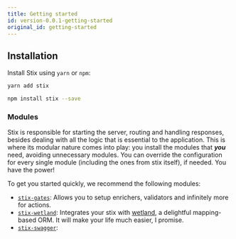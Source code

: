 ```yaml
---
title: Getting started
id: version-0.0.1-getting-started
original_id: getting-started
---
```


## Installation

Install Stix using `yarn` or `npm`:

```bash
yarn add stix
```
```bash
npm install stix --save
```

### Modules

Stix is responsible for starting the server, routing and handling responses, besides dealing with all the logic
that is essential to the application. This is where its modular nature comes into play: you install the modules that
_**you**_ need, avoiding unnecessary modules. You can override the configuration for every single module
(including the ones from stix itself), if needed. You have the power!

To get you started quickly, we recommend the following modules:

- [`stix-gates`](https://github.com/SpoonX/stix-gates): Allows you to setup enrichers, validators and infinitely more for actions.
- [`stix-wetland`](https://github.com/SpoonX/stix-wetland ): Integrates your stix with [wetland](https://github.com/SpoonX/wetland), a delightful mapping-based ORM.
It will make your life much easier, I promise.
- [`stix-swagger`]():



